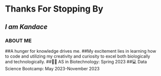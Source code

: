 # **Thanks For Stopping By**
## *I am Kandace*

### **ABOUT ME** 
##A hunger for knowledge drives me. 
##My excitement lies in learning how to code and utilizing my creativity and curiosity to excel both biologically and technologically.
##:woman_student:  AS in Biotechnology: Spring 2023
##:computer: Data Science Bootcamp: May 2023-November 2023 
<!--
**Kandacekay/Kandacekay** is a ✨ _special_ ✨ repository because its `README.md` (this file) appears on your GitHub profile.

## ABOUT ME

- 
- 🌱 I’m currently learning ...
- 👯 I’m looking to collaborate on ...
- 🤔 I’m looking for help with ...
- 💬 Ask me about ...
- 📫 How to reach me: ...
- 😄 Pronouns: ...
- ⚡ Fun fact: ...
-->
